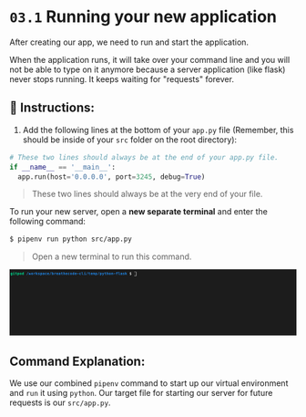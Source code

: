 # `03.1` Running your new application

After creating our app, we need to run and start the application.

When the application runs, it will take over your command line and you will not be able to type on it anymore because a server application (like flask) never stops running. It keeps waiting for "requests" forever.

## 📝 Instructions:

1. Add the following lines at the bottom of your `app.py` file (Remember, this should be inside of your `src` folder on the root directory):

```python
# These two lines should always be at the end of your app.py file.
if __name__ == '__main__':
  app.run(host='0.0.0.0', port=3245, debug=True)
```

> These two lines should always be at the very end of your file.

To run your new server, open a **new separate terminal** and enter the following command:

```bash
$ pipenv run python src/app.py
```

> Open a new terminal to run this command.

![Running Terminal](../../assets/running-flask-app.gif?raw=true)

## Command Explanation:
We use our combined `pipenv` command to start up our virtual environment and `run` it using `python`. Our target file for starting our server for future requests is our `src/app.py`.

